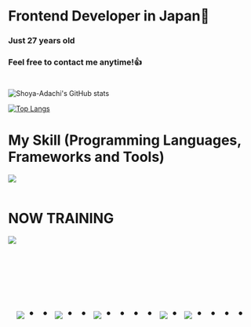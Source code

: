 # Frontend Developer in Japan👋
### Just 27 years old 
### Feel free to contact me anytime!👍
#
![Shoya-Adachi's GitHub stats](https://github-readme-stats.vercel.app/api?username=Shoya-adachi&show_icons=true&theme=vue-dark)

[![Top Langs](https://github-readme-stats.vercel.app/api/top-langs/?username=Shoya-Adachi&layout=compact&theme=vue-dark)](https://github.com/anuraghazra/github-readme-stats)




# My Skill (Programming Languages, Frameworks and Tools)

<img src="https://skillicons.dev/icons?i=html,css,js,typescript,react,next,postgres,github,vscode,docker,discord,vite" /> <br /><br />

  
# NOW TRAINING

<img src="https://skillicons.dev/icons?i=react,next,typescript,docker,ruby,rails" /> <br /><br />


<!-- --------------------------------- :) ---------------------------------- -->

<br><br><br>

<div align="center">
    <h1>
        <img src="https://user-images.githubusercontent.com/44926913/175852850-3fb6c715-1856-41ff-8c1f-94ce3b03b458.gif">・・
        <img src="https://user-images.githubusercontent.com/44926913/175853109-f8850656-6704-4a8a-bee6-9aca154d929b.gif">・・
        <img src="https://user-images.githubusercontent.com/44926913/175853154-5449d974-975e-44a6-ab84-a86031265e40.gif">・・・・
        <img src="https://user-images.githubusercontent.com/44926913/175853109-f8850656-6704-4a8a-bee6-9aca154d929b.gif">・
        <img src="https://user-images.githubusercontent.com/44926913/175853154-5449d974-975e-44a6-ab84-a86031265e40.gif">・・・・
    </h1>
  </div>
<br><br><br>
